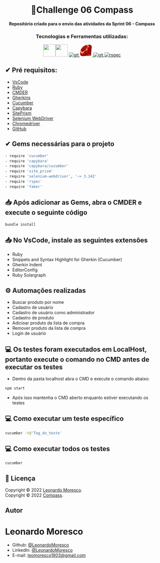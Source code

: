 <h1 align="center">📑Challenge 06 Compass </h1>


<h4 align="center">Repositório criado para o envio das atividades da Sprint 06 - Compass

<h3 align="center">Tecnologias e Ferramentas utilizadas:</h3>
<p align="center"><img src='https://static1.smartbear.co/cucumber/media/images/logos/icons/cucumber-open-icon.svg'width="40" height="40"/><img src='https://img.icons8.com/external-flat-icons-maxicons/85/000000/external-animal-life-of-amazon-flat-flat-icons-maxicons-9.png'width="40" height="40"/> <a href="https://git-scm.com/" target="_blank" rel="noreferrer"> <img src="https://www.vectorlogo.zone/logos/git-scm/git-scm-icon.svg" alt="git" width="40" height="40"/> </a> <a href="https://www.ruby-lang.org/en/" target="_blank" rel="noreferrer"> <img src="https://raw.githubusercontent.com/devicons/devicon/master/icons/ruby/ruby-original.svg" alt="ruby" width="40" height="40"/> <img src="https://img.icons8.com/color/96/000000/visual-studio--v1.png" alt="git" width="40" height="40"/> </a> <a href="https://code.visualstudio.com/" target="_blank" rel="noreferrer"> </a><a href="https://rspec.info/" target="_blank" rel="noreferrer"> <img src="https://rspec.info/images/logo.png" alt="rspec" width="40" height="40"/> </a> </p> 

## ✔ Pré requisitos:
* [VsCode](https://code.visualstudio.com/)
* [Ruby](https://rubyinstaller.org/downloads/)
* [CMDER](https://cmder.net/)
* [Gherkins](https://automationpanda.com/2017/01/26/bdd-101-the-gherkin-language/)
* [Cucumber](https://github.com/cucumber/cucumber-ruby)
* [Capybara](https://github.com/teamcapybara/capybara)
* [SitePrism](https://github.com/site-prism/site_prism)
* [Selenium WebDriver](https://github.com/SeleniumHQ/selenium)
* [Chromedriver](https://chromedriver.chromium.org/downloads)
* [GitHub](https://www.bing.com/ck/a?!&&p=a944a9613a7abbdcc7966dbc2a83fe509f78a378e05c449a7dcb6e2b0e3db9f6JmltdHM9MTY1Njg5MDA2MyZpZ3VpZD01OGIwMTZjMC1jODdiLTRjOGMtOWE0OC04ZTQ0MmQ2YzRhM2UmaW5zaWQ9NTE3OQ&ptn=3&fclid=dfaf5879-fb25-11ec-a1e9-03dc2208b9e4&u=a1aHR0cHM6Ly9naXRodWIuY29tLw&ntb=1)
  

## ✔ Gems necessárias para o projeto
  ```sh
- require 'cucumber'
- require 'capybara'
- require 'capybara/cucumber'
- require 'site_prism'
- require 'selenium-webdriver', '~> 3.142'
- require 'rspec'
- require 'faker'
  ```
## 📥 Após adicionar as Gems, abra o CMDER e execute o seguinte código
  ```sh
bundle install
  ```
  
 ## 📥 No VsCode, instale as seguintes extensões
* Ruby
* Snippets and Syntax Highlight for Gherkin (Cucumber)
* Gherkin Indent
* EditorConfig
* Ruby Solargraph

## ⚙ Automações realizadas
* Buscar produto por nome
* Cadastro de usuário
* Cadastro de usuário como administrador
* Cadastro de produto
* Adicioar produto da lista de compra
* Remover produto da lista de compra
* Login de usuário
  
## 💻 Os testes foram executados em LocalHost, portanto execute o comando no CMD antes de executar os testes
* Dentro da pasta localhost abra o CMD e execute o comando abaixo:
```sh
npm start
```
* Após isso mantenha o CMD aberto enquanto estiver executando os testes
  
  
## 💻 Como executar um teste específico
```sh
cucumber -t@'Tag_do_teste'
```
## 💻 Como executar todos os testes
```sh
cucumber
```

## 📝 Licença
Copyright © 2022 [Leonardo Moresco](https://github.com/LeonardoMoresco).<br />
Copyright © 2022 [Compass](https://compass.uol/).<br /> 

## Autor
# Leonardo Moresco
* Github: [@LeonardoMoresco](https://github.com/LeonardoMoresco)
* Linkedln: [@LeonardoMoresco](https://www.linkedin.com/in/leonardo-moresco-7a4794239/)
* E-mail: leomoresco1903@gmail.com
